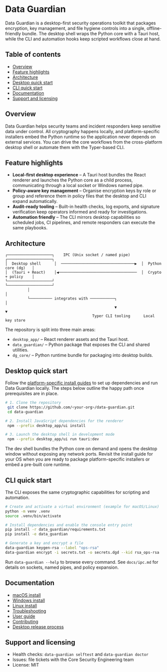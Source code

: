 # Data Guardian

Data Guardian is a desktop-first security operations toolkit that packages encryption, key
management, and file hygiene controls into a single, offline-friendly bundle. The desktop shell
wraps the Python core with a Tauri host, while the CLI and automation hooks keep scripted
workflows close at hand.

## Table of contents
- [Overview](#overview)
- [Feature highlights](#feature-highlights)
- [Architecture](#architecture)
- [Desktop quick start](#desktop-quick-start)
- [CLI quick start](#cli-quick-start)
- [Documentation](#documentation)
- [Support and licensing](#support-and-licensing)

## Overview
Data Guardian helps security teams and incident responders keep sensitive data under control. All
cryptography happens locally, and platform-specific installers embed the Python runtime so the
application never depends on external services. You can drive the core workflows from the
cross-platform desktop shell or automate them with the Typer-based CLI.

## Feature highlights
- **Local-first desktop experience** – A Tauri host bundles the React renderer and launches the
  Python core as a child process, communicating through a local socket or Windows named pipe.
- **Policy-aware key management** – Organise encryption keys by role or group and reference them
  in policy files that the desktop and CLI expand automatically.
- **Audit-ready tooling** – Built-in health checks, log exports, and signature verification keep
  operators informed and ready for investigations.
- **Automation friendly** – The CLI mirrors desktop capabilities so scheduled jobs, CI pipelines,
  and remote responders can execute the same playbooks.

## Architecture
```
┌────────────────────┐    IPC (Unix socket / named pipe)    ┌────────────────────┐
│  Desktop shell      │  ─────────────────────────────────▶  │  Python core (dg)   │
│  (Tauri + React)    │◀───────────────────────────────────  │  Crypto + policy    │
└────────────────────┘                                       └────────────────────┘
          │                                                           │
          └────────── integrates with ───────────┐                    │
                                                 ▼                    ▼
                                       Typer CLI tooling      Local key store
```
The repository is split into three main areas:
- `desktop_app/` – React renderer assets and the Tauri host.
- `data_guardian/` – Python package that exposes the CLI and shared utilities.
- `dg_core/` – Python runtime bundle for packaging into desktop builds.

## Desktop quick start
Follow the [platform-specific install guides](docs/install_macos.md) to set up dependencies and run
Data Guardian locally. The steps below outline the happy path once prerequisites are in place.

```bash
# 1. Clone the repository
 git clone https://github.com/<your-org>/data-guardian.git
 cd data-guardian

# 2. Install JavaScript dependencies for the renderer
 npm --prefix desktop_app/ui install

# 3. Launch the desktop shell in development mode
 npm --prefix desktop_app/ui run tauri:dev
```

The dev shell bundles the Python core on demand and opens the desktop window without exposing any
network ports. Revisit the install guide for your OS when you are ready to package platform-specific
installers or embed a pre-built core runtime.

## CLI quick start
The CLI exposes the same cryptographic capabilities for scripting and automation.

```bash
# Create and activate a virtual environment (example for macOS/Linux)
python -m venv .venv
source .venv/bin/activate

# Install dependencies and enable the console entry point
pip install -r data_guardian/requirements.txt
pip install -e data_guardian

# Generate a key and encrypt a file
data-guardian keygen-rsa --label "ops-rsa"
data-guardian encrypt -i secrets.txt -o secrets.dgd --kid rsa_ops-rsa
```

Run `data-guardian --help` to browse every command. See `docs/ipc.md` for details on sockets,
named pipes, and policy expansion.

## Documentation
- [macOS install](docs/install_macos.md)
- [Windows install](docs/install_windows.md)
- [Linux install](docs/install_linux.md)
- [Troubleshooting](docs/troubleshooting.md)
- [User guide](docs/user_guide.md)
- [Contributing](docs/contributing.md)
- [Desktop release process](docs/release.md)

## Support and licensing
- Health checks: `data-guardian selftest` and `data-guardian doctor`
- Issues: file tickets with the Core Security Engineering team
- License: MIT

